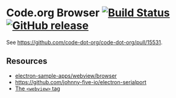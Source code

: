 # Code.org Browser [![Build Status](https://travis-ci.org/code-dot-org/browser.svg?branch=master)](https://travis-ci.org/code-dot-org/browser) [![GitHub release](https://img.shields.io/github/release/code-dot-org/browser.svg)](https://github.com/code-dot-org/browser/releases/latest)

See https://github.com/code-dot-org/code-dot-org/pull/15531.

## Resources

- [electron-sample-apps/webview/browser](https://github.com/hokein/electron-sample-apps/tree/master/webview/browser)
- https://github.com/johnny-five-io/electron-serialport
- [The `<webview>` tag](https://electron.atom.io/docs/api/webview-tag/)

